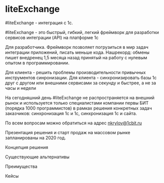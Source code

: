 # liteExchange
#liteExchange - интеграция с 1с.

#liteExchange - это быстрый, гибкий, легкий фреймворк для разработки сервисов интеграции (API) на платформе 1с

Для разработчика. Фреймворк позволяет погрузиться в мир задач интеграции приложений, писать меньше кода. 
Нашрекорд: обмены пишет внедренец 1,5 месяца назад принятый на работу с нулевым опытом в программировании.

Для клиента - решить проблемы производительности привычных инструментов синронизации.
Для клиента - синхронизировать базы 1с друг с другом или внешними сервисами за секунду и быстрее, а не за часы и недели

На сегодняшний день #liteExchange не распространяется на внешний рынок и используется только специалистами компании первы БИТ (порядка 1000 программистов) в рамках решения конкретных задач заказчиков: синхронизация 1с и 1с, синхронизация 1с и сайта.

По всем вопросам можно обратиться на адрес nkrylov@1cbit.ru

Презентация решения и старт продаж на массовом рынке запланированы на 2020 год.

Концепция решения

Существующие альтернативы

Преимущества

Кейсы
